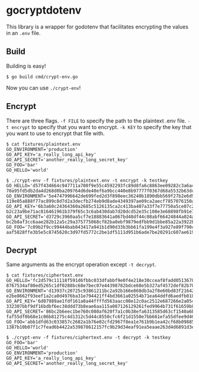 # gocryptdotenv

This library is a wrapper for godotenv that facilitates encrypting the values in an `.env` file.

## Build

Building is easy!

    $ go build cmd/crypt-env.go

Now you can use `./crypt-env`!

## Encrypt

There are three flags. `-f FILE` to specify the path to the plaintext .env file. `-t encrypt` to specify that you want to encrypt. `-k KEY` to specify the key that you want to use to encrypt that file with.

    $ cat fixtures/plaintext.env
    GO_ENVIRONMENT='production'
    GO_API_KEY='a_really_long_api_key'
    GO_API_SECRET='another_really_long_secret_key'
    GO_FOO='bar'
    GO_HELLO='world'

    $ ./crypt-env -f fixtures/plaintext.env -t encrypt -k testkey
    GO_HELLO='d57f434664c947711a700f9e55c4592293fc89d8fa6c8863ee09282c3a6a4587 70a95fd5db2da4d268d0ba209764d6de40ef6a9bcc440e8b97777f0367d68a5532b63dc51b63e6b2b02bc54290'
    GO_ENVIRONMENT='5e4747996642de699fed2d3f898eec36240b1890dbb569f27b2e6d933284b8b3 119e05a888f77ac899c8d7d2a3decfb274eb9d8ade4349397ae09ca2aecf7857076150a64d17a28068e8edc4db9b5e485957'
    GO_API_KEY='6b3a60c24364360a2685c5126135ca2c413ba407a33f7e77750a5ce07c2b16c1 b2c23a9be71ac816461961b379f65c3c6ab430dab7d20dcd52e35c108e3e68898fb91e7aecc8be30ea4b052713983e1d6a484daf47823411fa816b356e'
    GO_API_SECRET='d3729c3960aa5cf7e18883641a067bd48df44c08abf66424844a024a924d9cae bc2b8af3cc6aae282b12a5c29a375775068cf82ba0ebf9879edfbb9d1bbe85a22a3922b7da173f963accc032e0b4d1e0a9394ddd917d60d75459a27b9117d726d861c8637ff6'
    GO_FOO='7c09b2f9cc99444bab843417a941b1d90d33b3bb61fa199e4f3a927e89f790cd aaf5828ffe3b5e5c8745620c3d97fd5772c2be1df5111d951b6ade7be20291c607ae619e9578468f49afdb'

## Decrypt

Same arguments as the encrypt operation except `-t decrypt`.

    $ cat fixtures/ciphertext.env
    GO_HELLO='fc2d579c11118f591d6fbbc033dfabbf9e0f4e218e30cceaf8fadd05136781c5 8767534af80ed5265c1df0288bc68e7bec07e44398782bdce68e5b327af4572def82b7014d11e4ce8f63278dc0'
    GO_ENVIRONMENT='d13937c20725c93861211bc2a92b166e868db3a2f8e60bd83f2164266060a708 e2be8662f93eef1a2ca0d4976ba31e794421ff4bd3661a02554b71ea64ddfd6aedfb010583a4db8c487d634369f037d0e32b'
    GO_API_KEY='6d07989ae1fdf161a0a44ffffd563aacc00e12c0ac2512e687266e2a0543440d 332307bbf9df16bdbf6ec38ddd73b8eae6aa115a087126129261fed9964b731f61659b85b9ac64c7606bb7a89813509f7bf5bd244552d95000c1ed0f6f'
    GO_API_SECRET='86bc2b6eec1be760c080af620f7a1c0b38efa6313585d63cf1540a6b7db767c8 faf55df0b68e1c06b81275c4d1312c5d44c8550cfc6f21d1550e7bb661efa55dfee9d409fd40975f79d88e44fc7e35267b055b6a39e979d5de680edf4994fd45e1a401bb0755'
    GO_FOO='abb1dfd63c033857c2682a1b76e02cfd2967f8ea1e761b9b1ea42cf68b098856 1387b10b07f1c7fead6b4422a539878612157fc9b29d34eaf91ea5eaae263d4d6891d3e76e576f295f41c8'

    $ ./crypt-env -f fixtures/ciphertext.env -t decrypt -k testkey
    GO_FOO='bar'
    GO_HELLO='world'
    GO_ENVIRONMENT='production'
    GO_API_KEY='a_really_long_api_key'
    GO_API_SECRET='another_really_long_secret_key'
